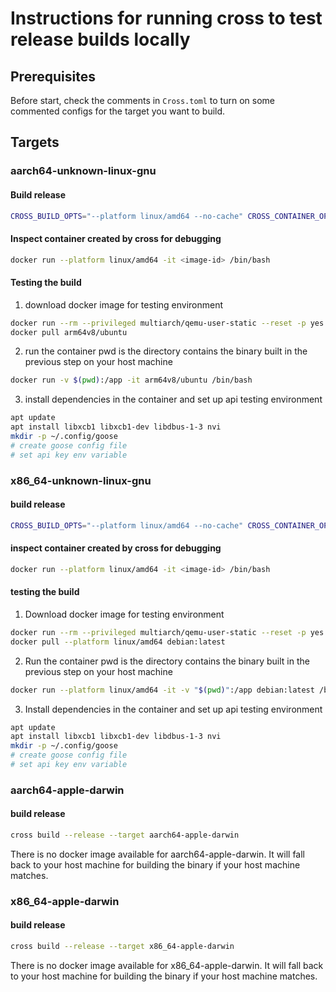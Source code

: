 # Instructions for running cross to test release builds locally

## Prerequisites
Before start, check the comments in `Cross.toml` to turn on some commented configs for the target you want to build.

## Targets
### aarch64-unknown-linux-gnu

#### Build release
```sh   
CROSS_BUILD_OPTS="--platform linux/amd64 --no-cache" CROSS_CONTAINER_OPTS="--platform linux/amd64" cross build --release --target aarch64-unknown-linux-gnu
```

#### Inspect container created by cross for debugging
```sh 
docker run --platform linux/amd64 -it <image-id> /bin/bash
```

#### Testing the build

1. download docker image for testing environment
```sh
docker run --rm --privileged multiarch/qemu-user-static --reset -p yes
docker pull arm64v8/ubuntu
```
2. run the container
pwd is the directory contains the binary built in the previous step on your host machine
```sh
docker run -v $(pwd):/app -it arm64v8/ubuntu /bin/bash
```

3. install dependencies in the container and set up api testing environment
```sh 
apt update
apt install libxcb1 libxcb1-dev libdbus-1-3 nvi
mkdir -p ~/.config/goose
# create goose config file
# set api key env variable
```

### x86_64-unknown-linux-gnu

#### build release
```sh   
CROSS_BUILD_OPTS="--platform linux/amd64 --no-cache" CROSS_CONTAINER_OPTS="--platform linux/amd64" cross build --release --target x86_64-unknown-linux-gnu
```
#### inspect container created by cross for debugging
```sh 
docker run --platform linux/amd64 -it <image-id> /bin/bash
```

#### testing the build

1. Download docker image for testing environment
```sh
docker run --rm --privileged multiarch/qemu-user-static --reset -p yes
docker pull --platform linux/amd64 debian:latest
```

2. Run the container
pwd is the directory contains the binary built in the previous step on your host machine
```sh
docker run --platform linux/amd64 -it -v "$(pwd)":/app debian:latest /bin/bash
```

3. Install dependencies in the container and set up api testing environment
```sh 
apt update
apt install libxcb1 libxcb1-dev libdbus-1-3 nvi
mkdir -p ~/.config/goose
# create goose config file
# set api key env variable
```

### aarch64-apple-darwin

#### build release
```sh   
cross build --release --target aarch64-apple-darwin
```

There is no docker image available for aarch64-apple-darwin. It will fall back to your host machine for building the binary if your host machine matches.

### x86_64-apple-darwin

#### build release
```sh   
cross build --release --target x86_64-apple-darwin
```

There is no docker image available for x86_64-apple-darwin. It will fall back to your host machine for building the binary if your host machine matches.

